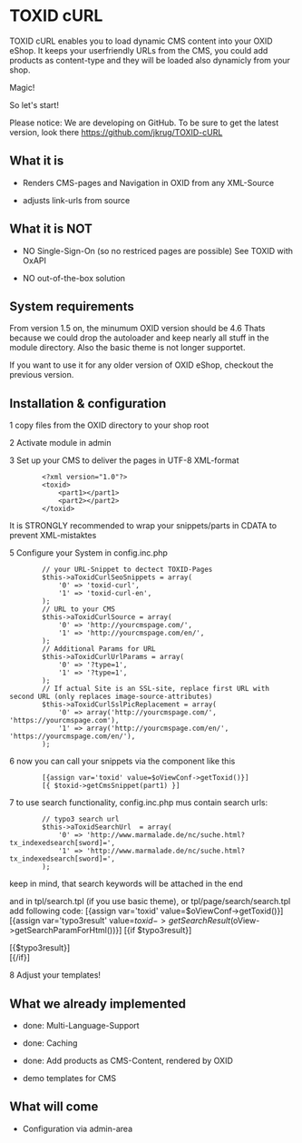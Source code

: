 TOXID cURL
==========
TOXID cURL enables you to load dynamic CMS content into your OXID eShop.
It keeps your userfriendly URLs from the CMS, you could add products as content-type
and they will be loaded also dynamicly from your shop.

Magic!

So let's start!


Please notice: We are developing on GitHub.
To be sure to get the latest version, look there
    https://github.com/jkrug/TOXID-cURL


What it is
----------
*    Renders CMS-pages and Navigation in OXID from any XML-Source

*    adjusts link-urls from source


What it is NOT
--------------
*    NO Single-Sign-On (so no restriced pages are possible)
     See TOXID with OxAPI

*    NO out-of-the-box solution


System requirements
-------------------
From version 1.5 on, the minumum OXID version should be 4.6
Thats because we could drop the autoloader and keep nearly all stuff in the module directory.
Also the basic theme is not longer supportet.

If you want to use it for any older version of OXID eShop, checkout the previous version.

Installation & configuration
----------------------------
1    copy files from the OXID directory to your shop root

2    Activate module in admin

3    Set up your CMS to deliver the pages in UTF-8 XML-format

            <?xml version="1.0"?>
            <toxid>
                <part1></part1>
                <part2></part2>
            </toxid>

It is STRONGLY recommended to wrap your snippets/parts in CDATA to prevent XML-mistaktes

5    Configure your System in config.inc.php

            // your URL-Snippet to dectect TOXID-Pages
            $this->aToxidCurlSeoSnippets = array(
                '0' => 'toxid-curl',
                '1' => 'toxid-curl-en',
            );
            // URL to your CMS
            $this->aToxidCurlSource	= array(
                '0' => 'http://yourcmspage.com/',
                '1' => 'http://yourcmspage.com/en/',
            );
            // Additional Params for URL
            $this->aToxidCurlUrlParams = array(
                '0' => '?type=1',
                '1' => '?type=1',
            );
            // If actual Site is an SSL-site, replace first URL with second URL (only replaces image-source-attributes)
            $this->aToxidCurlSslPicReplacement = array(
                '0' => array('http://yourcmspage.com/', 'https://yourcmspage.com'),
                '1' => array('http://yourcmspage.com/en/', 'https://yourcmspage.com/en/'),
            );

6    now you can call your snippets via the component like this

            [{assign var='toxid' value=$oViewConf->getToxid()}]
            [{ $toxid->getCmsSnippet(part1) }]

7    to use search functionality, config.inc.php mus contain search urls:

            // typo3 search url
            $this->aToxidSearchUrl	= array(
                '0' => 'http://www.marmalade.de/nc/suche.html?tx_indexedsearch[sword]=',
                '1' => 'http://www.marmalade.de/nc/suche.html?tx_indexedsearch[sword]=',
            );

keep in mind, that search keywords will be attached in the end

and in tpl/search.tpl (if you use basic theme), or tpl/page/search/search.tpl add following code:
            [{assign var='toxid' value=$oViewConf->getToxid()}]
            [{assign var='typo3result' value=$toxid->getSearchResult($oView->getSearchParamForHtml())}]
            [{if $typo3result}]
                <div>
                    [{$typo3result}]
                </div>
            [{/if}]

8    Adjust your templates!


What we already implemented
----------------------------
*    done: Multi-Language-Support

*    done: Caching

*    done: Add products as CMS-Content, rendered by OXID

*    demo templates for CMS


What will come
--------------
*    Configuration via admin-area

